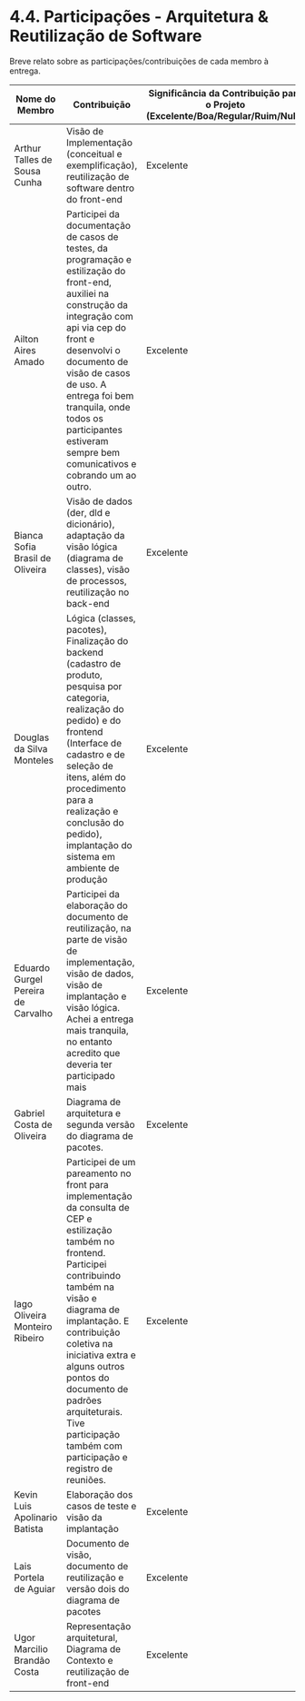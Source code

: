 # 4.4. Participações - Arquitetura & Reutilização de Software

Breve relato sobre as participações/contribuições de cada membro à entrega. 

|Nome do Membro | Contribuição | Significância da Contribuição para o Projeto (Excelente/Boa/Regular/Ruim/Nula) |
| -- | -- | -- |
| Arthur Talles de Sousa Cunha  | Visão de Implementação (conceitual e exemplificação), reutilização de software dentro do front-end  | Excelente |
| Ailton Aires Amado  | Participei da documentação de casos de testes, da programação e estilização do front-end, auxiliei na construção da integração com api via cep do front e desenvolvi o documento de visão de casos de uso. A entrega foi bem tranquila, onde todos os participantes estiveram sempre bem comunicativos e cobrando um ao outro. | Excelente |
| Bianca Sofia Brasil de Oliveira |  Visão de dados (der, dld e dicionário), adaptação da visão lógica (diagrama de classes), visão de processos, reutilização no back-end | Excelente |
| Douglas da Silva Monteles | Lógica (classes, pacotes), Finalização do backend (cadastro de produto, pesquisa por categoria, realização do pedido) e do frontend (Interface de cadastro e de seleção de itens, além do procedimento para a realização e conclusão do pedido), implantação do sistema em ambiente de produção | Excelente |
| Eduardo Gurgel Pereira de Carvalho | Participei da elaboração do documento de reutilização, na parte de visão de implementação, visão de dados, visão de implantação e visão lógica. Achei a entrega mais tranquila, no entanto acredito que deveria ter participado mais | Excelente |
| Gabriel Costa de Oliveira |  Diagrama de arquitetura e segunda versão do diagrama de pacotes. | Excelente |
| Iago Oliveira Monteiro Ribeiro |  Participei de um pareamento no front para implementação da consulta de CEP e estilização também no frontend. Participei contribuindo também na visão e diagrama de implantação. E contribuição coletiva na iniciativa extra e alguns outros pontos do documento de padrões arquiteturais. Tive participação também com participação e registro de reuniões. | Excelente |
| Kevin Luis Apolinario Batista | Elaboração dos casos de teste e visão da implantação | Excelente |
| Lais Portela de Aguiar | Documento de visão, documento de reutilização e versão dois do diagrama de pacotes| Excelente |
| Ugor Marcilio Brandão Costa|Representação arquitetural, Diagrama de Contexto e reutilização de front-end| Excelente |

